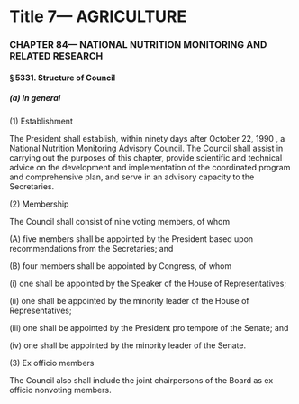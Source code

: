 
# Title 7— AGRICULTURE
### CHAPTER 84— NATIONAL NUTRITION MONITORING AND RELATED RESEARCH
#### § 5331. Structure of Council
##### (a) In general

(1) Establishment

The President shall establish, within ninety days after October 22, 1990 , a National Nutrition Monitoring Advisory Council. The Council shall assist in carrying out the purposes of this chapter, provide scientific and technical advice on the development and implementation of the coordinated program and comprehensive plan, and serve in an advisory capacity to the Secretaries.

(2) Membership

The Council shall consist of nine voting members, of whom

(A) five members shall be appointed by the President based upon recommendations from the Secretaries; and

(B) four members shall be appointed by Congress, of whom

(i) one shall be appointed by the Speaker of the House of Representatives;

(ii) one shall be appointed by the minority leader of the House of Representatives;

(iii) one shall be appointed by the President pro tempore of the Senate; and

(iv) one shall be appointed by the minority leader of the Senate.

(3) Ex officio members

The Council also shall include the joint chairpersons of the Board as ex officio nonvoting members.
